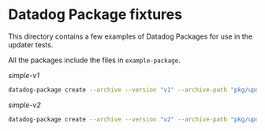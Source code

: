 # Datadog Package fixtures

This directory contains a few examples of Datadog Packages for use in the
updater tests.

All the packages include the files in `example-package`.

*simple-v1*
```bash
datadog-package create --archive --version "v1" --archive-path "pkg/updater/fixtures/oci-layout-simple-v1.tar" --package "simple-v1" pkg/updater/fixtures/simple-v1
```

*simple-v2*
```bash
datadog-package create --archive --version "v2" --archive-path "pkg/updater/fixtures/oci-layout-simple-v2.tar" --package "simple-v2" pkg/updater/fixtures/simple-v2
```
